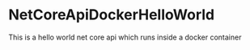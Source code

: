 # NetCoreApiDockerHelloWorld
This is a hello world net core api which runs inside a docker container
